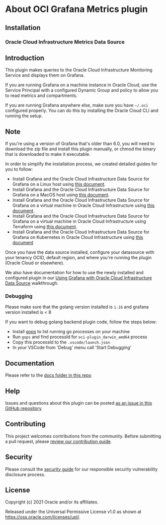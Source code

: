 # About OCI Grafana Metrics plugin

## Installation

### Oracle Cloud Infrastructure Metrics Data Source

## Introduction

This plugin makes queries to the Oracle Cloud Infrastructure Monitoring 
Service and displays them on Grafana.

If you are running Grafana on a machine instance in Oracle Cloud, use the 
Service Principal with a configured Dynamic Group and policy to allow you to 
read metrics and compartments.

If you are running Grafana anywhere else, make sure you have `~/.oci` 
configured properly. You can do this by installing the Oracle Cloud CLI and 
running the setup.

## Note

If you're using a version of Grafana that's older than 6.0, you will need to 
download the zip file and install this plugin manually, or chmod the binary 
that is downloaded to make it executable.

In order to simplify the installation process, we created detailed guides for you to follow:

* Install Grafana and the Oracle Cloud Infrastructure Data Source for Grafana
 on a Linux host using [this document](https://github.com/oracle/oci-grafana-plugin/blob/master/docs/linux.md).
* Install Grafana and the Oracle Cloud Infrastructure Data Source for Grafana
 on a MacOS host using [this document](https://github.com/oracle/oci-grafana-plugin/blob/master/docs/macos.md).
* Install Grafana and the Oracle Cloud Infrastructure Data Source for Grafana
 on a virtual machine in Oracle Cloud Infrastructure using [this document](https://github.com/oracle/oci-grafana-plugin/blob/master/docs/linuxoci.md).
* Install Grafana and the Oracle Cloud Infrastructure Data Source for Grafana 
on a virtual machine in Oracle Cloud Infrastructure using Terraform using [this document](https://github.com/oracle/oci-grafana-plugin/blob/master/docs/terraform.md).
* Install Grafana and the Oracle Cloud Infrastructure Data Source for Grafana 
on Kubernetes in Oracle Cloud Infrastructure using [this document](https://github.com/oracle/oci-grafana-plugin/blob/master/docs/kubernetes.md)

Once you have the data source installed, configure your datasource with your 
tenancy OCID, default region, and where you're running the plugin 
(Oracle Cloud or elsewhere).

We also have documentation for how to use the newly installed and configured 
plugin in our [Using Grafana with Oracle Cloud Infrastructure Data Source](https://github.com/oracle/oci-grafana-plugin/blob/master/docs/using.md) walkthrough.

### Debugging

Please make sure that the golang version installed is ```1.16``` and grafana version installed is < 8 

If you want to debug golang backend plugin code, follow the steps below:

* Install [gops](https://github.com/google/gops) to list running go processes on your machine
* Run `gops` and find processId for `oci-plugin_darwin_amd64` process
* Copy this processId to the `.vscode/launch.json`
* In your VSCode from 'Debug' menu call 'Start Debugging'

## Documentation

Please refer to the [docs folder in this repo](./docs)

## Help

Issues and questions about this plugin can be posted [as an issue in this GitHub repository](https://github.com/oracle/oci-grafana-plugin/issues)

## Contributing

This project welcomes contributions from the community. Before submitting a pull
request, please [review our contribution guide](./CONTRIBUTING.md).

## Security

Please consult the [security guide](./SECURITY.md) for our responsible security
vulnerability disclosure process.

## License

Copyright (c) 2021 Oracle and/or its affiliates.

Released under the Universal Permissive License v1.0 as shown at
<https://oss.oracle.com/licenses/upl/>.
